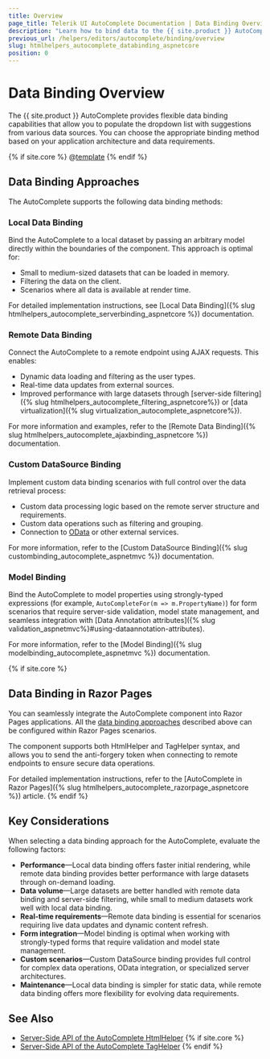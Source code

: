 ```yaml
---
title: Overview
page_title: Telerik UI AutoComplete Documentation | Data Binding Overview  
description: "Learn how to bind data to the {{ site.product }} AutoComplete using various data binding approaches."
previous_url: /helpers/editors/autocomplete/binding/overview
slug: htmlhelpers_autocomplete_databinding_aspnetcore
position: 0
---
```


# Data Binding Overview

The {{ site.product }} AutoComplete provides flexible data binding capabilities that allow you to populate the dropdown list with suggestions from various data sources. You can choose the appropriate binding method based on your application architecture and data requirements.

{% if site.core %}
@[template](/_contentTemplates/core/json-serialization-note.md#json-serialization-note)
{% endif %}

## Data Binding Approaches

The AutoComplete supports the following data binding methods:

### Local Data Binding

Bind the AutoComplete to a local dataset by passing an arbitrary model directly within the boundaries of the component. This approach is optimal for:
- Small to medium-sized datasets that can be loaded in memory.
- Filtering the data on the client.
- Scenarios where all data is available at render time.

For detailed implementation instructions, see [Local Data Binding]({% slug htmlhelpers_autocomplete_serverbinding_aspnetcore %}) documentation.

### Remote Data Binding

Connect the AutoComplete to a remote endpoint using AJAX requests. This enables:
- Dynamic data loading and filtering as the user types.
- Real-time data updates from external sources.
- Improved performance with large datasets through [server-side filtering]({% slug htmlhelpers_autocomplete_filtering_aspnetcore%}) or [data virtualization]({% slug virtualization_autocomplete_aspnetcore%}).

For more information and examples, refer to the [Remote Data Binding]({% slug htmlhelpers_autocomplete_ajaxbinding_aspnetcore %}) documentation.

### Custom DataSource Binding

Implement custom data binding scenarios with full control over the data retrieval process:
- Custom data processing logic based on the remote server structure and requirements.
- Custom data operations such as filtering and grouping.
- Connection to [OData](https://www.odata.org/) or other external services.

For more information, refer to the [Custom DataSource Binding]({% slug custombinding_autocomplete_aspnetmvc %}) documentation.

### Model Binding

Bind the AutoComplete to model properties using strongly-typed expressions (for example, `AutoCompleteFor(m => m.PropertyName)`) for form scenarios that require server-side validation, model state management, and seamless integration with [Data Annotation attributes]({% slug validation_aspnetmvc%}#using-dataannotation-attributes).

For more information, refer to the [Model Binding]({% slug modelbinding_autocomplete_aspnetmvc %}) documentation.

{% if site.core %}
## Data Binding in Razor Pages

You can seamlessly integrate the AutoComplete component into Razor Pages applications. All the [data binding approaches](#data-binding-approaches) described above can be configured within Razor Pages scenarios.

The component supports both HtmlHelper and TagHelper syntax, and allows you to send the anti-forgery token when connecting to remote endpoints to ensure secure data operations.

For detailed implementation instructions, refer to the [AutoComplete in Razor Pages]({% slug htmlhelpers_autocomplete_razorpage_aspnetcore %}) article.
{% endif %}

## Key Considerations

When selecting a data binding approach for the AutoComplete, evaluate the following factors:

* **Performance**&mdash;Local data binding offers faster initial rendering, while remote data binding provides better performance with large datasets through on-demand loading.
* **Data volume**&mdash;Large datasets are better handled with remote data binding and server-side filtering, while small to medium datasets work well with local data binding.
* **Real-time requirements**&mdash;Remote data binding is essential for scenarios requiring live data updates and dynamic content refresh.
* **Form integration**&mdash;Model binding is optimal when working with strongly-typed forms that require validation and model state management.
* **Custom scenarios**&mdash;Custom DataSource binding provides full control for complex data operations, OData integration, or specialized server architectures.
* **Maintenance**&mdash;Local data binding is simpler for static data, while remote data binding offers more flexibility for evolving data requirements.

## See Also

* [Server-Side API of the AutoComplete HtmlHelper](/api/autocomplete)
{% if site.core %}
* [Server-Side API of the AutoComplete TagHelper](/api/taghelpers/autocomplete)
{% endif %}
